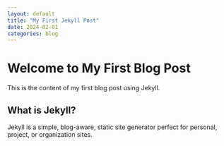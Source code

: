 ```yaml
---
layout: default
title: "My First Jekyll Post"
date: 2024-02-01
categories: blog
---
```


# Welcome to My First Blog Post

This is the content of my first blog post using Jekyll. 

## What is Jekyll?

Jekyll is a simple, blog-aware, static site generator perfect for personal, project, or organization sites.
